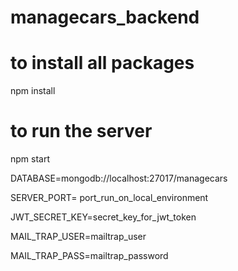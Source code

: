 # managecars_backend

# to install all packages

npm install

# to run the server

npm start


DATABASE=mongodb://localhost:27017/managecars

SERVER_PORT= port_run_on_local_environment

JWT_SECRET_KEY=secret_key_for_jwt_token

MAIL_TRAP_USER=mailtrap_user

MAIL_TRAP_PASS=mailtrap_password
  
